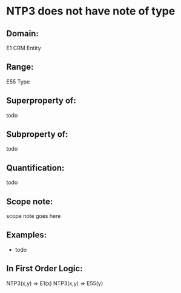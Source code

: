 # NTP3 does not have note of type

## Domain: 

E1 CRM Entity

## Range: 

E55 Type

## Superproperty of: 

todo

## Subproperty of: 

todo

## Quantification: 

todo

## Scope note: 

scope note goes here

## Examples: 

* todo

## In First Order Logic: 

NTP3(x,y) ⇒ E1(x)
NTP3(x,y) ⇒ E55(y)


